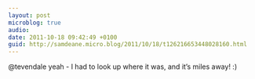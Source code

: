 ```yaml
---
layout: post
microblog: true
audio: 
date: 2011-10-18 09:42:49 +0100
guid: http://samdeane.micro.blog/2011/10/18/t126216653448028160.html
---
```

@tevendale yeah - I had to look up where it was, and it’s miles away! :)
